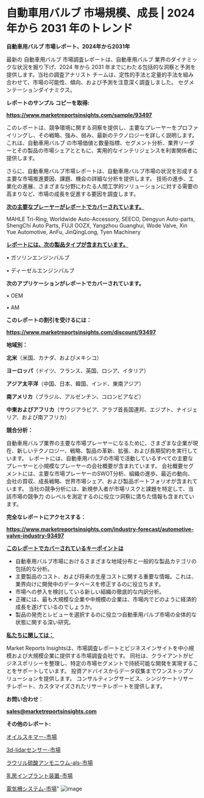 # 自動車用バルブ 市場規模、成長 | 2024 年から 2031 年のトレンド

<strong>自動車用バルブ 市場レポート、2024年から2031年</strong>

最新の 自動車用バルブ 市場調査レポートは、自動車用バルブ 業界のダイナミックな状況を掘り下げ、2024 年から 2031 年までにわたる包括的な洞察と予測を提供します。当社の調査アナリスト チームは、定性的手法と定量的手法を組み合わせて、市場の可能性、傾向、および予測を注意深く調査しました。 セグメンテーションダイナミクス。



<strong>レポートのサンプル コピーを取得:</strong> <a href=https://www.marketreportsinsights.com/sample/93497>

<strong><u>https://www.marketreportsinsights.com/sample/93497</u></strong></a>

このレポートは、競争環境に関する洞察を提供し、主要なプレーヤーをプロファイリングし、その戦略、強み、弱み、最新のテクノロジーを詳しく説明します。 これは、自動車用バルブ の市場価値と数量指標、セグメント分析、業界リーダーとその製品の市場シェアとともに、実用的なインテリジェンスを利害関係者に提供します。

さらに、自動車用バルブ市場レポートは、自動車用バルブ市場の状況を形成する主要な市場推進要因、課題、機会の詳細な分析を提供します。 技術の進歩、工業化の進展、さまざまな分野にわたる人間工学的ソリューションに対する需要の高まりなど、市場の成長を促進する要因を調査します。



<strong><u>次の主要なプレーヤーがレポートでカバーされています。</u></strong>

MAHLE Tri-Ring, Worldwide Auto-Accessory, SEECO, Dengyun Auto-parts, ShengChi Auto Parts, FUJI OOZX, Yangzhou Guanghui, Wode Valve, Xin Yue Automotive, AnFu, JinQingLong, Tyen Machinery



<strong><u><b>レポートには、次の製品タイプが含まれています。</b></u></strong>

• ガソリンエンジンバルブ

• ディーゼルエンジンバルブ



<strong><b>次のアプリケーションがレポートでカバーされています。</b></strong>

• OEM

• AM



<strong><b>このレポートの割引を受けるには：</b></strong><a href=https://www.marketreportsinsights.com/discount/93497>

<strong><u>https://www.marketreportsinsights.com/discount/93497</u></strong></a>



<strong>地域別：</strong>



<strong>北米</strong>（米国、カナダ、およびメキシコ）



<strong>ヨーロッパ</strong>（ドイツ、フランス、英国、ロシア、イタリア）



<strong>アジア太平洋</strong>（中国、日本、韓国、インド、東南アジア）



<strong>南アメリカ</strong>（ブラジル、アルゼンチン、コロンビアなど）



<strong>中東およびアフリカ</strong>（サウジアラビア、アラブ首長国連邦、エジプト、ナイジェリア、および南アフリカ）



<strong>競合分析：</strong>

自動車用バルブ業界の主要な市場プレーヤーになるために、さまざまな企業が現在、新しいテクノロジー、戦略、製品の革新、拡張、および長期契約を実行しています。 レポートには、自動車用バルブの市場で活動しているすべての主要なプレーヤーと小規模なプレーヤーの会社概要が含まれています。 会社概要セグメントには、主要な市場プレーヤーのSWOT分析、組織の進歩、最近の動向、会社の買収、成長戦略、世界市場シェア、および製品ポートフォリオが含まれています。 当社の競争分析には、新規参入者が市場リスクと課題を特定して、当該市場の競争力 のレベルを測定するのに役立つ洞察に満ちた情報も含まれています。



<strong>完全なレポートにアクセスする</strong>：

<a href=https://www.marketreportsinsights.com/industry-forecast/automotive-valve-industry-93497>

<strong><u>https://www.marketreportsinsights.com/industry-forecast/automotive-valve-industry-93497</u></strong></a>



<strong><u><b>このレポートでカバーされているキーポイントは</b></u></strong>
<ul>
  <li>自動車用バルブ市場におけるさまざまな地域分布と一般的な製品カテゴリの包括的な分析。</li>
  <li>主要製品のコスト、および将来の生産コストに関する重要な情報。これは、業界向けに開発中のデータベースを修正するのに役立ちます。</li>
  <li>市場への参入を検討している新しい組織の徹底的な内訳分析。</li>
  <li>正確には、最も大規模な企業や中規模の企業は、市場内でどのように経済的成長を遂げているのでしょうか。</li>
  <li>製品の発売とレビューを選択するのに役立つ自動車用バルブ市場の全体的な状態に関する深い研究。</li>
</ul>


<strong><u><b>私たちに関しては：</b></u></strong>

Market Reports Insightsは、市場調査レポートとビジネスインサイトを中小規模および大規模企業に提供する市場調査会社です。 同社は、クライアントがビジネスポリシーを整理し、特定の市場セグメントで持続可能な開発を実現することをサポートしています。 投資アドバイスからデータ収集までワンストップソリューションを提供します。 コンサルティングサービス、シンジケートリサーチレポート、カスタマイズされたリサーチレポートを提供します。



<strong><b>お問い合わせ</b></strong>：

<a href=mailto:sales@marketreportsinsights.com>

<strong><u>sales@marketreportsinsights.com</u></strong></a>



<strong>その他のレポート:</strong>

<a href=https://www.linkedin.com/pulse/オイルスキマー-市場-2030-年までの需要に焦点を当てた-2023-年調査レポート-njtrf/>オイルスキマー-市場</a>

<a href=https://www.linkedin.com/pulse/3d-lidarセンサー-市場-2023-swot-分析と最新イノベーション-jf2vf/>3d-lidarセンサー-市場</a>

<a href=https://www.linkedin.com/pulse/ラウリル硫酸アンモニウム-als-市場-2023-新興市場-将来の動向と市場需要-dmbpf/>ラウリル硫酸アンモニウム-als-市場</a>

<a href=https://www.linkedin.com/pulse/乳房インプラント装置-市場-2023-総利益と主要ベンダー-2030-analytics-avenue-360-analysis-5vraf/>乳房インプラント装置-市場</a>

<a href=https://www.linkedin.com/pulse/電気柵システム-市場-2023-競争分析と事業成長-2030-consumer-connection-collective-360-zr5jf/>電気柵システム-市場</a>"
![image](https://github.com/gayatriri2/Market-Trends/assets/166717496/5c564448-01fa-46e3-a5b0-c200594cda18)

